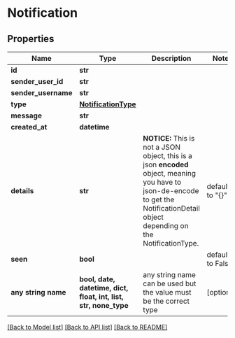 # Notification


## Properties
Name | Type | Description | Notes
------------ | ------------- | ------------- | -------------
**id** | **str** |  | 
**sender_user_id** | **str** |  | 
**sender_username** | **str** |  | 
**type** | [**NotificationType**](NotificationType.md) |  | 
**message** | **str** |  | 
**created_at** | **datetime** |  | 
**details** | **str** | **NOTICE:** This is not a JSON object, this is a json **encoded** object, meaning you have to json-de-encode to get the NotificationDetail object depending on the NotificationType. | defaults to "{}"
**seen** | **bool** |  | defaults to False
**any string name** | **bool, date, datetime, dict, float, int, list, str, none_type** | any string name can be used but the value must be the correct type | [optional]

[[Back to Model list]](../README.md#documentation-for-models) [[Back to API list]](../README.md#documentation-for-api-endpoints) [[Back to README]](../README.md)



